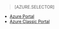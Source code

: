 > [AZURE.SELECTOR]
- [Azure Portal](../articles/storage/storage-create-storage-account.md)
- [Azure Classic Portal](../articles/storage/storage-create-storage-account-classic-portal.md)

